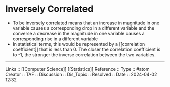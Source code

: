 # Inversely Correlated

- To be inversely correlated means that an increase in magnitude in one variable causes a corresponding drop in a different variable and the converse a decrease in the magnitude in one variable causes a corresponding rise in a different variable
- In statistical terms, this would be represented by a [[correlation coefficient]] that is less than 0. The closer the correlation coefficient is to -1, the stronger the inverse correlation between the two variables.
---
Links :: [[Computer Science]] [[Statistics]]
Reference ::
Type :: #atom
Creator ::
TAF ::
Discussion ::
Dis_Topic :: 
Resolved ::
Date :: 2024-04-02 12:32
